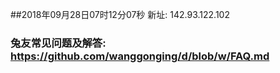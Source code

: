 ##2018年09月28日07时12分07秒 新址: 142.93.122.102
### 兔友常见问题及解答: https://github.com/wanggonging/d/blob/w/FAQ.md
